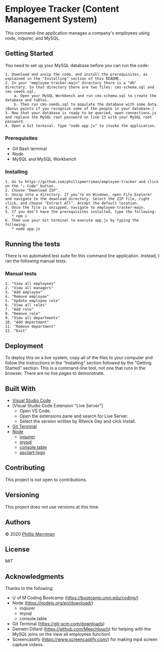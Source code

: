 # Employee Tracker (Content Management System)
This command-line application manages a company's employees using node, inquirer, and MySQL.


## Getting Started
You need to set up your MySQL database before you can run the code: 

    1. Download and unzip the code, and install the prerequisites, as explained in the "Installing" section of this README.
    2. In your "employee-tracker-main" directory there is a "db" directory. In that directory there are two files: cms-schema.sql and cms-seeds.sql. 
        a. Open your MySQL Workbench and run cms-schema.sql to create the database and tables.
        b. Then run cms-seeds.sql to populate the database with some data. (Bonus points if you recognize some of the people in your database.)
    3. Now that your database is ready to be queried, open connections.js and replace the MySQL root password on line 13 with your MySQL root password.
    4. Open a Git terminal. Type "node app.js" to invoke the application.

### Prerequisites
  * Git Bash terminal
  * Node
  * MySQL and MySQL Workbench

### Installing
    1. Go to https://github.com/phillipmerriman/employee-tracker and click on the "↓ Code" button. 
    2. Choose "Download ZIP". 
    3. Unzip into a directory. If you're on Windows, open File Explorer and navigate to the download directory. Select the ZIP file, right click, and choose "Extract All". Accept the default location.
    4. Once the file is unzipped, navigate to employee-tracker-main.
    5. If you don't have the prerequisites installed, type the following:
       * npm i
    6. Then use your Git terminal to execute app.js by typing the following:
       * node app.js


## Running the tests
There is no automated test suite for this command line application. Instead, I ran the following manual tests. 

### Manual tests
    1. "View all employees"
    2. "View all managers"
    3. "Add employee"
    4. "Remove employee"
    5. "Update employee role"
    6. "View all roles" 
    7. "Add role"
    8. "Remove role"
    9. "View all departments"
    10. "Add department"
    11. "Remove department"
    12. "Exit"

<!-- You can see these tests run by viewing the provided GIF file  -->
<!-- ![employee-tracker.gif](employee-tracker.gif)  -->

## Deployment
To deploy this on a live system, copy all of the files to your computer and follow the instructions in the "Installing" section followed by the "Getting Started" section. This is a command-line tool, not one that runs in the browser. There are no live pages to demonstrate. 

<!-- You can see these tests run by viewing the provided animated GIF file  -->
<!-- ![employee-tracker.gif](employee-tracker.gif)  -->

## Built With
* [Visual Studio Code](https://code.visualstudio.com/docs/setup/setup-overview)
* [Visual Studio Code Extension "Live Server"] 
    * Open VS Code.
    * Open the extensions pane and search for Live Server.
    * Select the version written by Ritwick Dey and click Install.
* [Git Terminal](https://git-scm.com/downloads)
* [Node](https://nodejs.org/en/download/)
     * [inquirer](https://www.npmjs.com/package/inquirer)
     * [mysql](https://www.npmjs.com/package/mysql)
     * [console.table](https://www.npmjs.com/package/console.table)
     * [asciiart-logo](https://www.npmjs.com/package/asciiart-logo)
       

## Contributing
This project is not open to contributions.

## Versioning
This project does not use versions at this time. 

## Authors
© 2020 [Phillip Merriman](https://github.com/phillipmerriman)

## License
MIT

## Acknowledgments
Thanks to the following:
* U of M Coding Bootcamp (https://bootcamp.umn.edu/coding/)
* Node (https://nodejs.org/en/download/)
     * inqiurer
     * mysql
     * console.table
* Git Terminal (https://git-scm.com/downloads)
* Demetri Dillard (https://github.com/Meechlouch) for helping with the MySQL joins on the view all employees function!
* Screencastify (https://www.screencastify.com/) for making mp4 screen capture videos.